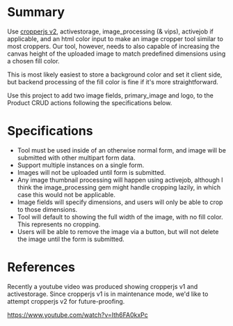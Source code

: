 # Summary

Use [cropperjs v2](https://fengyuanchen.github.io/cropperjs/v2/guide.html), activestorage, image_processing (& vips), activejob if applicable, and an html color input to make an image cropper tool similar to most croppers. Our tool, however, needs to also capable of increasing the canvas height of the uploaded image to match predefined dimensions using a chosen fill color.

This is most likely easiest to store a background color and set it client side, but backend processing of the fill color is fine if it's more straightforward.

Use this project to add two image fields, primary_image and logo, to the
Product CRUD actions following the specifications below.

# Specifications

* Tool must be used inside of an otherwise normal form, and image will be submitted with other multipart form data.
* Support multiple instances on a single form.
* Images will not be uploaded until form is submitted.
* Any image thumbnail processing will happen using activejob, although I think the image_processing gem might handle cropping lazily, in which case this would not be applicable.
* Image fields will specify dimensions, and users will only be able to crop to those dimensions.
* Tool will default to showing the full width of the image, with no fill color. This represents no cropping.
* Users will be able to remove the image via a button, but will not delete the image until the form is submitted.

# References

Recently a youtube video was produced showing cropperjs v1 and activestorage. Since cropperjs v1 is in maintenance mode, we'd like to attempt cropperjs v2 for future-proofing.

https://www.youtube.com/watch?v=Ith6FA0kxPc
